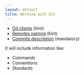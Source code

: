 ```yaml
---
layout: default
title: Working with Git
---
```


* [Git clients](git-clients.html) (hint)
* [Remotes naming](remotes-naming.html) (hint)
* [Commits description](commits-description.html) (mandatory)


It will include information like:
* Commands
* Conventions
* Standards
